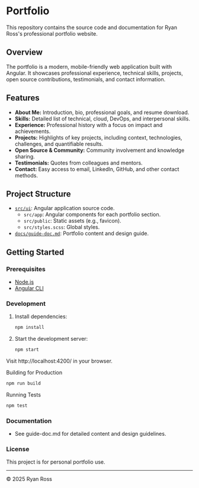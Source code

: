 # Portfolio

This repository contains the source code and documentation for Ryan Ross's professional portfolio website.

## Overview

The portfolio is a modern, mobile-friendly web application built with Angular. It showcases professional experience, technical skills, projects, open source contributions, testimonials, and contact information.

## Features

- **About Me:** Introduction, bio, professional goals, and resume download.
- **Skills:** Detailed list of technical, cloud, DevOps, and interpersonal skills.
- **Experience:** Professional history with a focus on impact and achievements.
- **Projects:** Highlights of key projects, including context, technologies, challenges, and quantifiable results.
- **Open Source & Community:** Community involvement and knowledge sharing.
- **Testimonials:** Quotes from colleagues and mentors.
- **Contact:** Easy access to email, LinkedIn, GitHub, and other contact methods.

## Project Structure

- [`src/ui`](src/ui/README.md): Angular application source code.
  - `src/app`: Angular components for each portfolio section.
  - `src/public`: Static assets (e.g., favicon).
  - `src/styles.scss`: Global styles.
- [`docs/guide-doc.md`](docs/guide-doc.md): Portfolio content and design guide.

## Getting Started

### Prerequisites

- [Node.js](https://nodejs.org/)
- [Angular CLI](https://angular.dev/tools/cli)

### Development

1. Install dependencies:

   ```sh
   npm install
   ```

2. Start the development server:
   ```sh
   npm start
   ```

Visit http://localhost:4200/ in your browser.

Building for Production
```sh
npm run build
```

Running Tests
```sh
npm test
```

### Documentation
- See guide-doc.md for detailed content and design guidelines.

### License
This project is for personal portfolio use.

---
© 2025 Ryan Ross